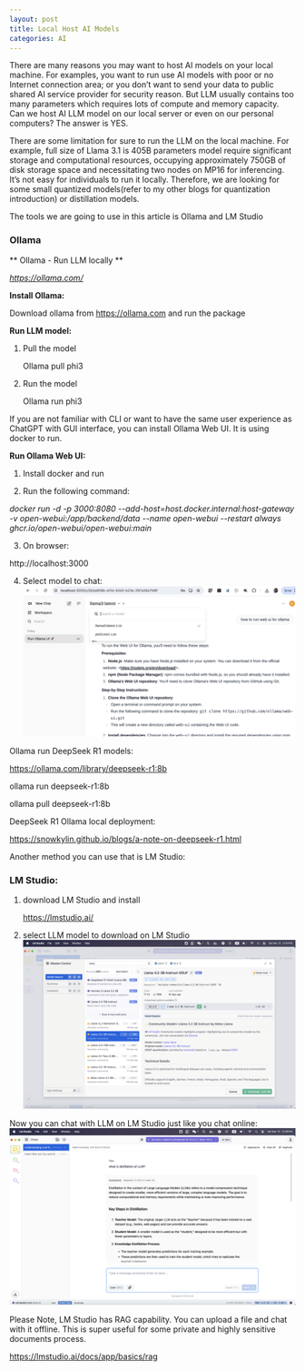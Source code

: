 ```yaml
---
layout: post
title: Local Host AI Models
categories: AI
---
```


There are many reasons you may want to host AI models on your local machine. For examples, you want to run use AI models with poor or no Internet connection area; or you don’t want to send your data to public shared AI service provider for security reason. But LLM usually contains too many parameters which requires lots of compute and memory capacity. Can we host AI LLM model on our local server or even on our personal computers? The answer is YES.

There are some limitation for sure to run the LLM on the local machine. For example, full size of  Llama 3.1 is 405B parameters model require significant storage and computational resources, occupying approximately 750GB of disk storage space and necessitating two nodes on MP16 for inferencing. It’s not easy for individuals to run it locally. Therefore, we are looking for some small quantized models(refer to my other blogs for quantization introduction) or distillation models.

The tools we are going to use in this article is Ollama and LM Studio


### Ollama

** Ollama - Run LLM locally **

*https://ollama.com/*

 

**Install Ollama:**

Download ollama from https://ollama.com and run the package

 

**Run LLM model:**

1. Pull the model

    Ollama pull phi3

2. Run the model

    Ollama run phi3

 

If you are not familiar with CLI or want to have the same user experience as ChatGPT with GUI interface, you can install Ollama Web UI. It is using docker to run.

**Run Ollama Web UI:**

1. Install docker and run

2. Run the following command:

*docker run -d -p 3000:8080 --add-host=host.docker.internal:host-gateway -v open-webui:/app/backend/data --name   open-webui --restart always ghcr.io/open-webui/open-webui:main*

3. On browser:

http://localhost:3000

4. Select model to chat:
![pic 1](/images/local-host-ai-model-pic1.png "pic 1")

Ollama run DeepSeek R1 models:

https://ollama.com/library/deepseek-r1:8b

ollama run deepseek-r1:8b

ollama pull deepseek-r1:8b

DeepSeek R1 Ollama local deployment:

https://snowkylin.github.io/blogs/a-note-on-deepseek-r1.html

 

Another method you can use that is LM Studio:

### LM Studio:

1. download LM Studio and install

    https://lmstudio.ai/

2. select LLM model to download on LM Studio
![pic 2](/images/local-host-ai-model-pic2.png "pic 2")

Now you can chat with LLM on LM Studio just like you chat online:
![pic 3](/images/local-host-ai-model-pic3.png "pic 3")

Please Note, LM Studio has RAG capability. You can upload a file and chat with it offline. This is super useful for some private and highly sensitive documents process. 

https://lmstudio.ai/docs/app/basics/rag